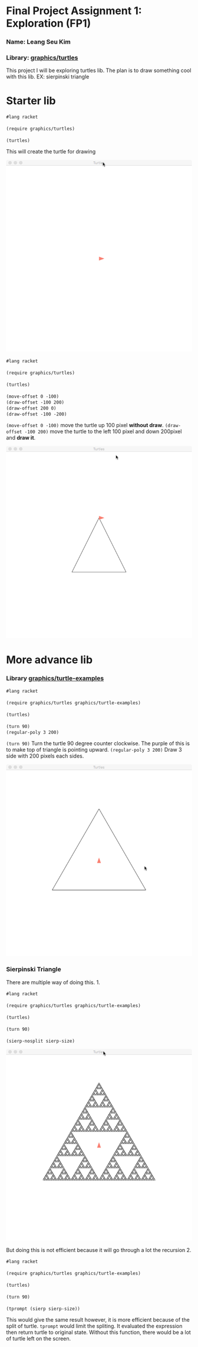 # Final Project Assignment 1: Exploration (FP1)

### Name: Leang Seu Kim
### Library: [graphics/turtles](http://docs.racket-lang.org/turtles/Traditional_Turtles.html)

This project I will be exploring turtles lib. The plan is to draw something cool with this lib. EX: sierpinski triangle
 
# Starter lib
 
```racket
#lang racket

(require graphics/turtles)

(turtles)
```
This will create the turtle for drawing

![p1](p1.png)

```racket
#lang racket

(require graphics/turtles)

(turtles)

(move-offset 0 -100)
(draw-offset -100 200)
(draw-offset 200 0)
(draw-offset -100 -200)
```
`(move-offset 0 -100)` move the turtle up 100 pixel **without draw**.
`(draw-offset -100 200)` move the turtle to the left 100 pixel and down 200pixel and **draw it**.

![p2](p2.png)

# More advance lib
### Library [graphics/turtle-examples](http://docs.racket-lang.org/turtles/Traditional_Turtles.html#%28mod-path._graphics%2Fturtle-examples%29)

```racket
#lang racket

(require graphics/turtles graphics/turtle-examples)

(turtles)

(turn 90)
(regular-poly 3 200)
```
`(turn 90)` Turn the turtle 90 degree counter clockwise. The purple of this is to make top of triangle is pointing upward.
`(regular-poly 3 200)` Draw 3 side with 200 pixels each sides.

![p3](p3.png)

### Sierpinski Triangle
There are multiple way of doing this. 
1.
```racket
#lang racket

(require graphics/turtles graphics/turtle-examples)

(turtles)

(turn 90)

(sierp-nosplit sierp-size)
```

![p4](p4.png)

But doing this is not efficient because it will go through a lot the recursion
2.
```racket
#lang racket

(require graphics/turtles graphics/turtle-examples)

(turtles)

(turn 90)

(tprompt (sierp sierp-size))
```

This would give the same result however, it is more efficient because of the split of turtle.
`tprompt` would limit the spliting. It evaluated the expression then return turtle to original state. Without this function, there would be a lot of turtle left on the screen.


